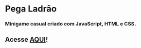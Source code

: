 # Pega Ladrão

### Minigame casual criado com JavaScript, HTML e CSS.

## Acesse [AQUI](https://lbarbatto.github.io/emojismemogame/)!
